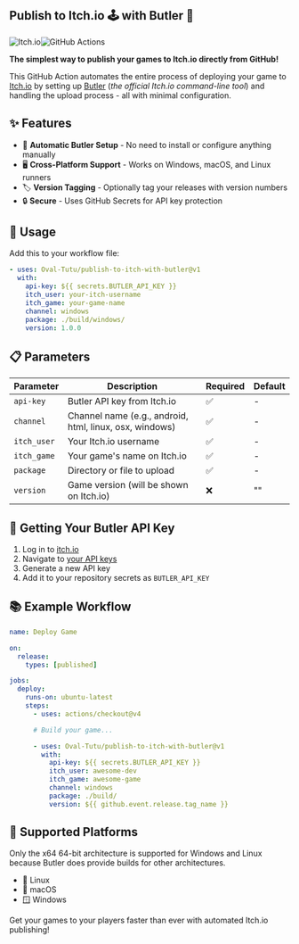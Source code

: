 ## Publish to Itch.io ️🕹️ with Butler 🎩

<img alt="Itch.io" src="https://img.shields.io/badge/Itch.io-FA5C5C?style=for-the-badge&amp;logo=itch.io&amp;logoColor=white"><img alt="GitHub Actions" src="https://img.shields.io/badge/GitHub_Actions-2088FF?style=for-the-badge&amp;logo=github&amp;logoColor=white">

**The simplest way to publish your games to Itch.io directly from GitHub!**

This GitHub Action automates the entire process of deploying your game to [Itch.io](https://itch.io) by setting up [Butler](https://itch.io/docs/butler/) (*the official Itch.io command-line tool*) and handling the upload process - all with minimal configuration.

## ✨ Features
- 🤖 **Automatic Butler Setup** - No need to install or configure anything manually
- ️🖥️ **Cross-Platform Support** - Works on Windows, macOS, and Linux runners
- ️🏷️ **Version Tagging** - Optionally tag your releases with version numbers
- 🔒 **Secure** - Uses GitHub Secrets for API key protection

## 🔧 Usage

Add this to your workflow file:

```yaml
- uses: Oval-Tutu/publish-to-itch-with-butler@v1
  with:
    api-key: ${{ secrets.BUTLER_API_KEY }}
    itch_user: your-itch-username
    itch_game: your-game-name
    channel: windows
    package: ./build/windows/
    version: 1.0.0
```

## 📋 Parameters

| Parameter | Description | Required | Default |
| --------- | ----------- | -------- | ------- |
| `api-key` | Butler API key from Itch.io | ✅ | - |
| `channel` | Channel name (e.g., android, html, linux, osx, windows) | ✅ | - |
| `itch_user` | Your Itch.io username | ✅ | - |
| `itch_game` | Your game's name on Itch.io | ✅ | - |
| `package`   | Directory or file to upload | ✅ | - |
| `version`   | Game version (will be shown on Itch.io) | ❌ | "" |

## 🔐 Getting Your Butler API Key

1. Log in to [itch.io](https://itch.io)
2. Navigate to [your API keys](https://itch.io/user/settings/api-keys)
3. Generate a new API key
4. Add it to your repository secrets as `BUTLER_API_KEY`

## 📚 Example Workflow

```yaml
name: Deploy Game

on:
  release:
    types: [published]

jobs:
  deploy:
    runs-on: ubuntu-latest
    steps:
      - uses: actions/checkout@v4

      # Build your game...

      - uses: Oval-Tutu/publish-to-itch-with-butler@v1
        with:
          api-key: ${{ secrets.BUTLER_API_KEY }}
          itch_user: awesome-dev
          itch_game: awesome-game
          channel: windows
          package: ./build/
          version: ${{ github.event.release.tag_name }}
```

## 🌟 Supported Platforms

Only the x64 64-bit architecture is supported for Windows and Linux because Butler does provide builds for other architectures.

- 🐧 Linux
- 🍏 macOS
- 🪟 Windows

Get your games to your players faster than ever with automated Itch.io publishing!
